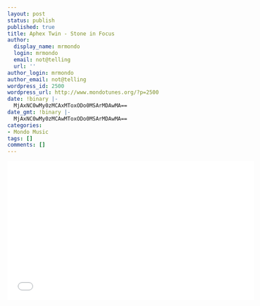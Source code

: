 ```yaml
---
layout: post
status: publish
published: true
title: Aphex Twin - Stone in Focus
author:
  display_name: mrmondo
  login: mrmondo
  email: not@telling
  url: ''
author_login: mrmondo
author_email: not@telling
wordpress_id: 2500
wordpress_url: http://www.mondotunes.org/?p=2500
date: !binary |-
  MjAxNC0wMy0zMCAxMToxODo0MSArMDAwMA==
date_gmt: !binary |-
  MjAxNC0wMy0zMCAwMToxODo0MSArMDAwMA==
categories:
- Mondo Music
tags: []
comments: []
---
```

<iframe width="560" height="315" src="//www.youtube.com/embed/goDd02TTxBA" frameborder="0"> </iframe>
